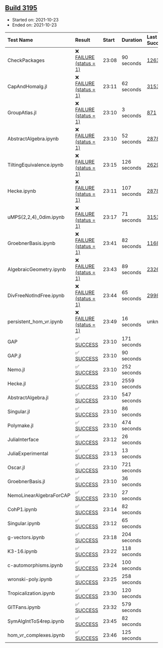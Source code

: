 ## [Build 3195](https://oscarci.mathematik.uni-kl.de/job/oscar-stable/3195/)

* Started on: 2021-10-23
* Ended on: 2021-10-23

| Test Name    | Result | Start | Duration | Last Success | First Failure |
|:-------------|:-------|:------|:---------|:-------------|:--------------|
| CheckPackages | ❌ [FAILURE (status = 1)](https://oscarci.mathematik.uni-kl.de/job/oscar-stable/3195/artifact/logs/build-3195/CheckPackages.log) | 23:08 | 90 seconds | [1263](https://oscarci.mathematik.uni-kl.de/job/oscar-stable/1263/) | [1264](https://oscarci.mathematik.uni-kl.de/job/oscar-stable/1264/) |
| CapAndHomalg.jl | ❌ [FAILURE (status = 1)](https://oscarci.mathematik.uni-kl.de/job/oscar-stable/3195/artifact/logs/build-3195/CapAndHomalg.jl.log) | 23:11 | 62 seconds | [3153](https://oscarci.mathematik.uni-kl.de/job/oscar-stable/3153/) | [3154](https://oscarci.mathematik.uni-kl.de/job/oscar-stable/3154/) |
| GroupAtlas.jl | ❌ [FAILURE (status = 1)](https://oscarci.mathematik.uni-kl.de/job/oscar-stable/3195/artifact/logs/build-3195/GroupAtlas.jl.log) | 23:10 | 3 seconds | [871](https://oscarci.mathematik.uni-kl.de/job/oscar-stable/871/) | [872](https://oscarci.mathematik.uni-kl.de/job/oscar-stable/872/) |
| AbstractAlgebra.ipynb | ❌ [FAILURE (status = 1)](https://oscarci.mathematik.uni-kl.de/job/oscar-stable/3195/artifact/logs/build-3195/AbstractAlgebra.ipynb.log) | 23:10 | 52 seconds | [2878](https://oscarci.mathematik.uni-kl.de/job/oscar-stable/2878/) | [2879](https://oscarci.mathematik.uni-kl.de/job/oscar-stable/2879/) |
| TiltingEquivalence.ipynb | ❌ [FAILURE (status = 1)](https://oscarci.mathematik.uni-kl.de/job/oscar-stable/3195/artifact/logs/build-3195/TiltingEquivalence.ipynb.log) | 23:15 | 126 seconds | [2629](https://oscarci.mathematik.uni-kl.de/job/oscar-stable/2629/) | [2630](https://oscarci.mathematik.uni-kl.de/job/oscar-stable/2630/) |
| Hecke.ipynb | ❌ [FAILURE (status = 1)](https://oscarci.mathematik.uni-kl.de/job/oscar-stable/3195/artifact/logs/build-3195/Hecke.ipynb.log) | 23:11 | 107 seconds | [2878](https://oscarci.mathematik.uni-kl.de/job/oscar-stable/2878/) | [2879](https://oscarci.mathematik.uni-kl.de/job/oscar-stable/2879/) |
| uMPS(2,2,4)_0dim.ipynb | ❌ [FAILURE (status = 1)](https://oscarci.mathematik.uni-kl.de/job/oscar-stable/3195/artifact/logs/build-3195/uMPS-2-2-4-_0dim.ipynb.log) | 23:17 | 71 seconds | [3153](https://oscarci.mathematik.uni-kl.de/job/oscar-stable/3153/) | [3154](https://oscarci.mathematik.uni-kl.de/job/oscar-stable/3154/) |
| GroebnerBasis.ipynb | ❌ [FAILURE (status = 1)](https://oscarci.mathematik.uni-kl.de/job/oscar-stable/3195/artifact/logs/build-3195/GroebnerBasis.ipynb.log) | 23:41 | 82 seconds | [1168](https://oscarci.mathematik.uni-kl.de/job/oscar-stable/1168/) | [1169](https://oscarci.mathematik.uni-kl.de/job/oscar-stable/1169/) |
| AlgebraicGeometry.ipynb | ❌ [FAILURE (status = 1)](https://oscarci.mathematik.uni-kl.de/job/oscar-stable/3195/artifact/logs/build-3195/AlgebraicGeometry.ipynb.log) | 23:43 | 89 seconds | [2326](https://oscarci.mathematik.uni-kl.de/job/oscar-stable/2326/) | [2327](https://oscarci.mathematik.uni-kl.de/job/oscar-stable/2327/) |
| DivFreeNotIndFree.ipynb | ❌ [FAILURE (status = 1)](https://oscarci.mathematik.uni-kl.de/job/oscar-stable/3195/artifact/logs/build-3195/DivFreeNotIndFree.ipynb.log) | 23:44 | 65 seconds | [2998](https://oscarci.mathematik.uni-kl.de/job/oscar-stable/2998/) | [2999](https://oscarci.mathematik.uni-kl.de/job/oscar-stable/2999/) |
| persistent_hom_vr.ipynb | ❌ [FAILURE (status = 1)](https://oscarci.mathematik.uni-kl.de/job/oscar-stable/3195/artifact/logs/build-3195/persistent_hom_vr.ipynb.log) | 23:49 | 16 seconds | unknown | unknown |
| GAP | ✅ [SUCCESS](https://oscarci.mathematik.uni-kl.de/job/oscar-stable/3195/artifact/logs/build-3195/GAP.log) | 23:10 | 171 seconds |  |  |
| GAP.jl | ✅ [SUCCESS](https://oscarci.mathematik.uni-kl.de/job/oscar-stable/3195/artifact/logs/build-3195/GAP.jl.log) | 23:10 | 90 seconds |  |  |
| Nemo.jl | ✅ [SUCCESS](https://oscarci.mathematik.uni-kl.de/job/oscar-stable/3195/artifact/logs/build-3195/Nemo.jl.log) | 23:10 | 252 seconds |  |  |
| Hecke.jl | ✅ [SUCCESS](https://oscarci.mathematik.uni-kl.de/job/oscar-stable/3195/artifact/logs/build-3195/Hecke.jl.log) | 23:10 | 2559 seconds |  |  |
| AbstractAlgebra.jl | ✅ [SUCCESS](https://oscarci.mathematik.uni-kl.de/job/oscar-stable/3195/artifact/logs/build-3195/AbstractAlgebra.jl.log) | 23:10 | 547 seconds |  |  |
| Singular.jl | ✅ [SUCCESS](https://oscarci.mathematik.uni-kl.de/job/oscar-stable/3195/artifact/logs/build-3195/Singular.jl.log) | 23:10 | 86 seconds |  |  |
| Polymake.jl | ✅ [SUCCESS](https://oscarci.mathematik.uni-kl.de/job/oscar-stable/3195/artifact/logs/build-3195/Polymake.jl.log) | 23:10 | 474 seconds |  |  |
| JuliaInterface | ✅ [SUCCESS](https://oscarci.mathematik.uni-kl.de/job/oscar-stable/3195/artifact/logs/build-3195/JuliaInterface.log) | 23:12 | 26 seconds |  |  |
| JuliaExperimental | ✅ [SUCCESS](https://oscarci.mathematik.uni-kl.de/job/oscar-stable/3195/artifact/logs/build-3195/JuliaExperimental.log) | 23:13 | 13 seconds |  |  |
| Oscar.jl | ✅ [SUCCESS](https://oscarci.mathematik.uni-kl.de/job/oscar-stable/3195/artifact/logs/build-3195/Oscar.jl.log) | 23:10 | 721 seconds |  |  |
| GroebnerBasis.jl | ✅ [SUCCESS](https://oscarci.mathematik.uni-kl.de/job/oscar-stable/3195/artifact/logs/build-3195/GroebnerBasis.jl.log) | 23:10 | 36 seconds |  |  |
| NemoLinearAlgebraForCAP | ✅ [SUCCESS](https://oscarci.mathematik.uni-kl.de/job/oscar-stable/3195/artifact/logs/build-3195/NemoLinearAlgebraForCAP.log) | 23:10 | 27 seconds |  |  |
| CohP1.ipynb | ✅ [SUCCESS](https://oscarci.mathematik.uni-kl.de/job/oscar-stable/3195/artifact/logs/build-3195/CohP1.ipynb.log) | 23:14 | 82 seconds |  |  |
| Singular.ipynb | ✅ [SUCCESS](https://oscarci.mathematik.uni-kl.de/job/oscar-stable/3195/artifact/logs/build-3195/Singular.ipynb.log) | 23:12 | 65 seconds |  |  |
| g-vectors.ipynb | ✅ [SUCCESS](https://oscarci.mathematik.uni-kl.de/job/oscar-stable/3195/artifact/logs/build-3195/g-vectors.ipynb.log) | 23:18 | 204 seconds |  |  |
| K3-16.ipynb | ✅ [SUCCESS](https://oscarci.mathematik.uni-kl.de/job/oscar-stable/3195/artifact/logs/build-3195/K3-16.ipynb.log) | 23:22 | 118 seconds |  |  |
| c-automorphisms.ipynb | ✅ [SUCCESS](https://oscarci.mathematik.uni-kl.de/job/oscar-stable/3195/artifact/logs/build-3195/c-automorphisms.ipynb.log) | 23:24 | 100 seconds |  |  |
| wronski-poly.ipynb | ✅ [SUCCESS](https://oscarci.mathematik.uni-kl.de/job/oscar-stable/3195/artifact/logs/build-3195/wronski-poly.ipynb.log) | 23:25 | 258 seconds |  |  |
| Tropicalization.ipynb | ✅ [SUCCESS](https://oscarci.mathematik.uni-kl.de/job/oscar-stable/3195/artifact/logs/build-3195/Tropicalization.ipynb.log) | 23:30 | 120 seconds |  |  |
| GITFans.ipynb | ✅ [SUCCESS](https://oscarci.mathematik.uni-kl.de/job/oscar-stable/3195/artifact/logs/build-3195/GITFans.ipynb.log) | 23:32 | 579 seconds |  |  |
| SymAlgIntToS4rep.ipynb | ✅ [SUCCESS](https://oscarci.mathematik.uni-kl.de/job/oscar-stable/3195/artifact/logs/build-3195/SymAlgIntToS4rep.ipynb.log) | 23:45 | 82 seconds |  |  |
| hom_vr_complexes.ipynb | ✅ [SUCCESS](https://oscarci.mathematik.uni-kl.de/job/oscar-stable/3195/artifact/logs/build-3195/hom_vr_complexes.ipynb.log) | 23:46 | 125 seconds |  |  |
